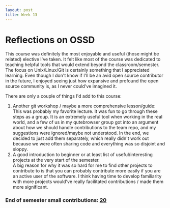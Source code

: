 ```yaml
---
layout: post
title: Week 13
---
```


# Reflections on OSSD

This course was definitely the most enjoyable and useful (those might be related) elective I've taken. It felt like most of the course was dedicated to teaching helpful tools that would extend beyond the classroom/semester. The focus on Unix/Linux/Git is certainly something that I appreciated learning. Even though I don't know if I'll be an avid open source contributor in the future, I enjoyed seeing just how expansive and profound the open source community is, as I never could've imagined it.

There are only a couple of things I'd add to this course:

1. Another git workshop / maybe a more comprehensive lesson/guide:  
This was probably my favorite lecture. It was fun to go through these steps as a group. It is an extremely useful tool when working in the real world, and a few of us in my qutebrowser group got into an argument about how we should handle contributions to the team repo, and my suggestions were ignored/maybe not understood. In the end, we decided to just add them separately, which really didn't work out because we were often sharing code and everything was so disjoint and sloppy.
2. A good introduction to beginner or at least list of useful/interesting projects at the very start of the semester.  
A big reason for why it was so hard for me to find other projects to contribute to is that you can probably contribute more easily if you are an active user of the software. I think having time to develop familiarity with more projects would've really facilitated contributions / made them more significant.

### End of semester small contributions: [20](https://nyu-ossd-s18.github.io/jad626-weekly/contributions/)
